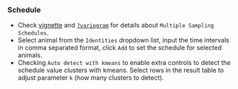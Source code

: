 ### Schedule
- Check [vignette](https://ctmm-initiative.github.io/ctmm/articles/variogram.html#irregular-sampling-schedules) and [`?variogram`](https://ctmm-initiative.github.io/ctmm/reference/variogram.html) for details about `Multiple Sampling Schedules`.
- Select animal from the `Identities` dropdown list, input the time intervals in comma separated format, click `Add` to set the schedule for selected animals.
- Checking `Auto detect with kmeans` to enable extra controls to detect the schedule value clusters with kmeans. Select rows in the result table to adjust parameter `k` (how many clusters to detect).
